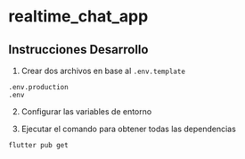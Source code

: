 # realtime_chat_app

## Instrucciones Desarrollo

1. Crear dos archivos en base al `.env.template`

```
.env.production
.env
```

2. Configurar las variables de entorno

3. Ejecutar el comando para obtener todas las dependencias

```
flutter pub get
```